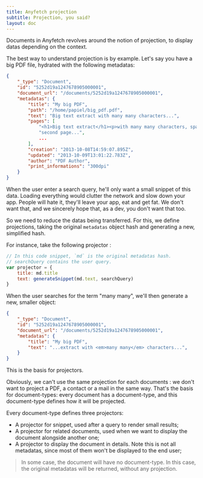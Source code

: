 ```yaml
---
title: Anyfetch projection
subtitle: Projection, you said?
layout: doc
---
```


Documents in Anyfetch revolves around the notion of projection, to display datas depending on the context.

The best way to understand projection is by example. Let's say you have a big PDF file, hydrated with the following metadatas:

```json
{
	"_type": "Document",
	"id": "5252d19a1247678905000001",
	"document_url": "/documents/5252d19a1247678905000001",
	"metadatas": {
		"title": "My big PDF",
		"path": "/home/papiel/big_pdf.pdf",
		"text": "Big text extract with many many characters...",
		"pages": [
			"<h1>Big text extract</h1><p>with many many characters, spanning across multiple pages.",
			"second page...",
			...
		],
		"creation": "2013-10-08T14:59:07.895Z",
		"updated": "2013-10-09T13:01:22.783Z",
		"author": "PDF Author",
		"print_informations": "300dpi"
	}
}
```

When the user enter a search query, he'll only want a small snippet of this data. Loading everything would clutter the network and slow down your app. People will hate it, they'll leave your app, eat and get fat. We don't want that, and we sincerely hope that, as a dev, you don't want that too.

So we need to reduce the datas being transferred. For this, we define projections, taking the original `metadatas` object hash and generating a new, simplified hash.

For instance, take the following projector :

```javascript
// In this code snippet, `md` is the original metadatas hash.
// searchQuery contains the user query.
var projector = {
	title: md.title
	text: generateSnippet(md.text, searchQuery)
}
```

When the user searches for the term "many many", we'll then generate a new, smaller object:

```json
{
	"_type": "Document",
	"id": "5252d19a1247678905000001",
	"document_url": "/documents/5252d19a1247678905000001",
	"metadatas": {
		"title": "My big PDF",
		"text": "...extract with <em>many many</em> characters...",
	}
}
```

This is the basis for projectors.

Obviously, we can't use the same projection for each documents : we don't want to project a PDF, a contact or a mail in the same way.
That's the basis for document-types: every document has a document-type, and this document-type defines how it will be projected.

Every document-type defines three projectors:

* A projector for snippet, used after a query to render small results;
* A projector for related documents, used when we want to display the document alongside another one;
* A projector to display the document in details. Note this is not all metadatas, since most of them won't be displayed to the end user;

> In some case, the document will have no document-type. In this case, the original metadatas will be returned, without any projection.
